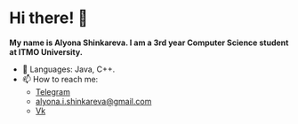 # Hi there! 👋 
**My name is Alyona Shinkareva. 
I am a 3rd year Computer Science student at ITMO University.**

* 💬 Languages: Java, C++.
* 📫 How to reach me: 
    * [Telegram](https://t.me/alyonashinkareva)
    * [alyona.i.shinkareva@gmail.com](alyona.i.shinkareva@gmail.com)
    * [Vk](https://vk.com/alynashinkareva)
